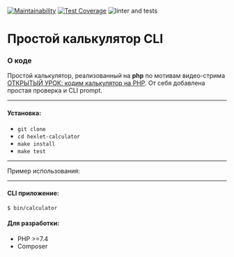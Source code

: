 [![Maintainability](https://api.codeclimate.com/v1/badges/0410e3af8840126b99ef/maintainability)](https://codeclimate.com/github/yulia633/calculator-cli/maintainability)
[![Test Coverage](https://api.codeclimate.com/v1/badges/0410e3af8840126b99ef/test_coverage)](https://codeclimate.com/github/yulia633/calculator-cli/test_coverage)
![linter and tests](https://github.com/yulia633/calculator-cli/workflows/linter%20and%20tests/badge.svg)

# Простой калькулятор CLI

### О коде

Простой калькулятор, реализованный на **php** по мотивам видео-стрима [ОТКРЫТЫЙ УРОК: кодим калькулятор на PHP](https://youtu.be/dooiNuLLwtY).
От себя добавлена простая проверка и CLI prompt.

---

#### Установка:

* `git clone`
* `cd hexlet-calculator`
* `make install`
* `make test`

---

Пример использования:

-----
#### CLI приложение:
`$ bin/calculator`

#### Для разработки:
* PHP >=7.4
* Composer
